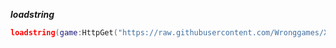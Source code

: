 ***loadstring***
```lua
loadstring(game:HttpGet("https://raw.githubusercontent.com/Wronggames/XDclient/main/Mainscript", true))()
```

